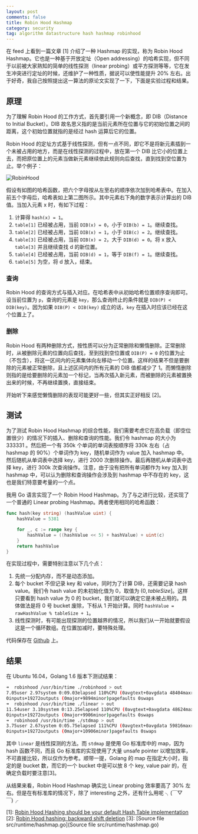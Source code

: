 ```yaml
---
layout: post
comments: false
title: Robin Hood Hashmap
category: security
tag: algorithm datastructure hash hashmap robinhood
---
```


在 feed 上看到一篇文章 \[1] 介绍了一种 Hashmap 的实现，称为 Robin Hood Hashmap。它也是一种基于开放定址（Open addressing）的哈希实现，但不同于以前被大家熟知的简单的线性探测（linear probing）或平方探测等等，它在发生冲突进行定址的时候，还维护了一种性质，据说可以使性能提升 20% 左右。出于好奇，我自己按照提出这一算法的原论文实现了一下，下面是实验过程和结果。

## 原理

为了理解 Robin Hood 的工作方式，首先要引用一个新概念，即 DIB（Distance to Initial Bucket）。DIB 故名思义指的是当前元素所在位置与它的初始位置之间的距离，这个初始位置就指的是经过 hash 运算后它的位置。

Robin Hood 的定址方式基于线性探测，但有一点不同，即它不是将新元素插到一个未被占用的地方，而是在线性探测的过程中，放在第一个 DIB 比它小的位置上去，而把原位置上的元素当做新元素继续依此规则向后查找，直到找到空位置为止。举个例子：

![RobinHood](https://o35qhjvld.qnssl.com/robinhood.png)

假设有如图的哈希函数，把六个字母按从左至右的顺序依次加到哈希表中。在加入前五个字母后，哈希表如上第二图所示。其中元素右下角的数字表示计算出的 DIB 值。当加入元素 x 时，有如下过程：

1. 计算得 `hash(x) = 1`。
2. `table[1]` 已经被占用，当前 `DIB(x) = 0`，小于 `DIB(b) = 1`。继续查找。
3. `table[2]` 已经被占用，当前 `DIB(x) = 1`，小于 `DIB(c) = 2`。继续查找。
4. `table[3]` 已经被占用，当前 `DIB(x) = 2`，大于 `DIB(d) = 0`。将 x 放入 `table[3]` 并且继续查找 d 的新位置。
5. `table[4]` 已经被占用，当前 `DIB(d) = 1`，等于 `DIB(f) = 1`。继续查找。
6. `table[5]` 为空，将 d 放入，结束。

### 查询

Robin Hood 的查询方式与插入对应。在哈希表中从初始哈希位置顺序查询即可。设当前位置为 `p`，查询的元素是 `key`，那么查询终止的条件就是 `DIB(P) < DIB(key)`。因为如果 `DIB(P) < DIB(key)` 成立的话，`key` 在插入时应该已经在这个位置上了。

### 删除

Robin Hood 有两种删除方式，按性质可以分为正常删除和懒惰删除。正常删除时，从被删除元素的位置向后查找，至到找到空位置或 `DIB(P) = 0` 的位置为止（不包含），将这一区间内的元素集体向左移动一个位置。这样的结果不但是要删除的元素被正常删除，且上述区间内的所有元素的 DIB 值都减少了 1。而懒惰删除则指的是给要删除的元素加一个标记，当再次插入新元素，而被删除的元素被置换出来的时候，不再继续置换，直接结束。

开始听下来感觉懒惰删除的表现可能更好一些，但其实正好相反 \[2]。

## 测试

为了测试 Robin Hood Hashmap 的综合性能，我们需要考虑它在高负载（即空位置很少）的情况下的插入、删除和查询的性能。我们令 hashmap 的大小为 333331 。然后把一个有 350k 个单词的单词表按顺序将 330k 左右（占 hashmap 的 90%）个单词作为 key，随机单词作为 value 加入 hashmap 中。然后随机从单词表中选择 key，进行 2000 次删除操作。最后再随机从单词表中选择 key，进行 300k 次查询操作。注意，由于没有把所有单词都作为 key 加入到 hashmap 中，可以认为删除和查询操作会涉及到 hashmap 中不存在的 key，这也是我们特意要考量的一个点。

我用 Go 语言实现了一个 Robin Hood Hashmap。为了与之进行比较，还实现了一个普通的 Linear probing Hashmap。两者使用相同的哈希函数：

```go
func hash(key string) (hashValue uint) {
	hashValue = 5381

	for _, c := range key {
		hashValue = ((hashValue << 5) + hashValue) + uint(c)
	}
	return hashValue
}
```

在实现过程中，需要特别注意以下几个点：

1. 先统一分配内存，而不是动态添加。
2. 每个 bucket 不但记录 key 和 value，同时为了计算 DIB，还需要记录 hash value。我们令 hash value 的未初始化值为 0，取值为 $(0, tableSize]$。这样只要看到 hash value 为 0 的 bucket，我们就可以确定它是未被占用的。具体做法是将 0 号 bucket 废除，下标从 1 开始计算。同时 `hashValue = rawHashValue % tableSize + 1`。
3. 线性探测时，有可能出现探测的位置越界的情况，所以我们从一开始就要假设这是一个循环数组。在位置加减时，要特殊处理。

代码保存在 [Github](https://github.com/MForever78/robinhood) 上。

## 结果

在 Ubuntu 16.04，Golang 1.6 版本下测试结果：

```bash
➜  robinhood /usr/bin/time ./robinhood > out
7.05user 2.97system 0:09.03elapsed 110%CPU (0avgtext+0avgdata 48404maxresident)k
0inputs+19272outputs (0major+9894minor)pagefaults 0swaps
➜  robinhood /usr/bin/time ./linear > out 
11.54user 3.10system 0:13.25elapsed 110%CPU (0avgtext+0avgdata 48624maxresident)k
0inputs+19272outputs (0major+9906minor)pagefaults 0swaps
➜  robinhood /usr/bin/time ./stdmap > out 
3.75user 2.67system 0:05.75elapsed 111%CPU (0avgtext+0avgdata 59816maxresident)k
0inputs+19272outputs (0major+10906minor)pagefaults 0swaps
```

其中 `linear` 是线性探测的方法。而 `stdmap` 是使用 Go 标准库中的 map，因为 hash 函数不同，而且 Go 标准库的实现使用了大量 unsafe pointer 以增加效率，不可直接比较，所以仅作为参考。顺带一提，Golang 的 map 在指定大小时，指定的是 bucket 数，而它的一个 bucket 中是可以放 8 个 key, value pair 的，在确定负载时要注意\[3]。

从结果来看，Robin Hood Hashmap 确实比 Linear probing 效率要高了 30% 左右。但是在有标准库的情况下，除了 interesting 之外，还有什么用呢 ╮(￣▽￣)╭

\[1]: [Robin Hood Hashing should be your default Hash Table implementation](http://www.sebastiansylvan.com/post/robin-hood-hashing-should-be-your-default-hash-table-implementation/)
\[2]: [Robin Hood hashing: backward shift deletion](http://codecapsule.com/2013/11/17/robin-hood-hashing-backward-shift-deletion/)
\[3]: [Source file src/runtime/hashmap.go](Source file src/runtime/hashmap.go)
